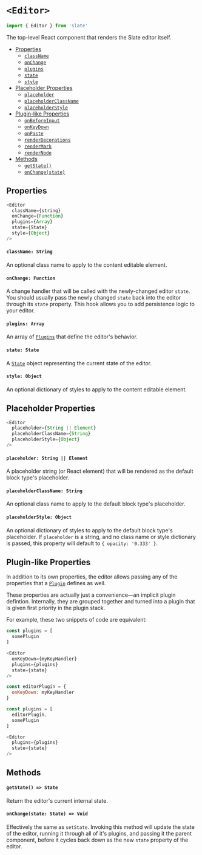 
# `<Editor>`

```js
import { Editor } from 'slate'
```

The top-level React component that renders the Slate editor itself.

- [Properties](#properties)
  - [`className`](#classname-string)
  - [`onChange`](#onchange-function)
  - [`plugins`](#plugins-array)
  - [`state`](#state-state)
  - [`style`](#style-object)
- [Placeholder Properties](#placeholder-properties)
  - [`placeholder`](#placeholder-text-or-element)
  - [`placeholderClassName`](#placeholderclassname-string)
  - [`placeholderStyle`](#placeholderstyle-string)
- [Plugin-like Properties](#plugin-like-properties)
  - [`onBeforeInput`](#onbeforeinput-function)
  - [`onKeyDown`](#onkeydown-function)
  - [`onPaste`](#onpaste-function)
  - [`renderDecorations`](#renderdecorations-function)
  - [`renderMark`](#rendermark-function)
  - [`renderNode`](#rendernode-function)
- [Methods](#methods)
  - [`getState()`](#getstate-state)
  - [`onChange(state)`](#onchange-state-void)


## Properties

```js
<Editor
  className={string}
  onChange={Function}
  plugins={Array}
  state={State}
  style={Object}
/>
```

#### `className: String`

An optional class name to apply to the content editable element.

#### `onChange: Function`

A change handler that will be called with the newly-changed editor `state`. You should usually pass the newly changed `state` back into the editor through its `state` property. This hook allows you to add persistence logic to your editor.

#### `plugins: Array`

An array of [`Plugins`](../plugins) that define the editor's behavior.

#### `state: State`

A [`State`](../models/state) object representing the current state of the editor.

#### `style: Object`

An optional dictionary of styles to apply to the content editable element.


## Placeholder Properties

```js
<Editor
  placeholder={String || Element}
  placeholderClassName={String}
  placeholderStyle={Object}
/>
```

#### `placeholder: String || Element`

A placeholder string (or React element) that will be rendered as the default block type's placeholder.

#### `placeholderClassName: String`

An optional class name to apply to the default block type's placeholder.

#### `placeholderStyle: Object`

An optional dictionary of styles to apply to the default block type's placeholder. If `placeholder` is a string, and no class name or style dictionary is passed, this property will default to `{ opacity: '0.333' }`.


## Plugin-like Properties

In addition to its own properties, the editor allows passing any of the properties that a [`Plugin`](../plugins) defines as well. 

These properties are actually just a convenience—an implicit plugin defintion. Internally, they are grouped together and turned into a plugin that is given first priority in the plugin stack. 

For example, these two snippets of code are equivalent:

```js
const plugins = [
  somePlugin
]

<Editor
  onKeyDown={myKeyHandler}
  plugins={plugins}
  state={state}
/>
```

```js
const editorPlugin = {
  onKeyDown: myKeyHandler 
}

const plugins = [
  editorPlugin,
  somePlugin
]

<Editor
  plugins={plugins}
  state={state}
/>
```


## Methods

#### `getState() => State`

Return the editor's current internal state.

#### `onChange(state: State) => Void`

Effectively the same as `setState`. Invoking this method will update the state of the editor, running it through all of it's plugins, and passing it the parent component, before it cycles back down as the new `state` property of the editor.
